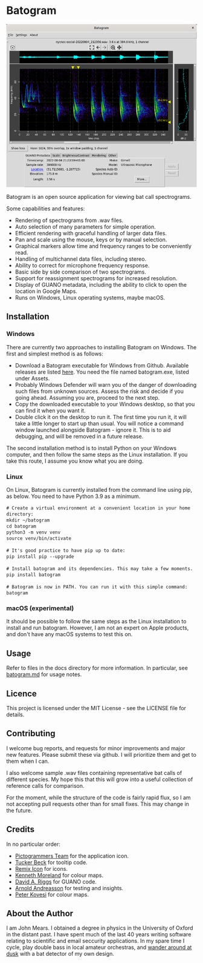 Batogram
========

![Screen Shot](docs/screenshot.png "Screen Shot")

Batogram is an open source application for viewing bat call spectrograms.

Some capabilities and features: 
* Rendering of spectrograms from .wav files.
* Auto selection of many parameters for simple operation.
* Efficient rendering with graceful handling of larger data files.
* Pan and scale using the mouse, keys or by manual selection.
* Graphical markers allow time and frequency ranges to be conveniently read.
* Handling of multichannel data files, including stereo.
* Ability to correct for microphone frequency response.
* Basic side by side comparison of two spectrograms.
* Support for reassignment spectrograms for increased resolution.
* Display of GUANO metadata, including the ability to click to open the location in Google Maps.
* Runs on Windows, Linux operating systems, maybe macOS.

Installation
------------

### Windows

There are currently two approaches to installing Batogram on Windows. The first and simplest
method is as follows:

* Download a Batogram executable for Windows from Github. Available releases are listed 
[here](https://github.com/jmears63/batogram/releases). You need the file named batogram.exe, listed
under Assets.
* Probably Windows Defender will warn you of the danger of downloading such files from unknown
sources. Assess the risk and decide if you going ahead. Assuming you are, proceed to the
next step.
* Copy the downloaded executable to your Windows desktop, so that you can find it when you want it.
* Double click it on the desktop to run it. The first time you run it, it will take a little longer to start 
up than usual. You will notice a command window launched alongside Batogram - ignore it. This is to
aid debugging, and will be removed in a future release.

The second installation method is to install Python on your Windows computer, and then follow the 
same steps as the Linux installation. If you take this route, I assume you know what you are doing.

### Linux

On Linux, Batogram is currently installed from the command line using pip, as below.
You need to have Python 3.9 as a minimum.  

    # Create a virtual environment at a convenient location in your home directory:
    mkdir ~/batogram
    cd batogram
    python3 -m venv venv
    source venv/bin/activate

    # It's good practice to have pip up to date:
    pip install pip --upgrade

    # Install batogram and its dependencies. This may take a few moments.
    pip install batogram
    
    # Batogram is now in PATH. You can run it with this simple command:
    batogram

### macOS (experimental)

It should be possible to follow the same steps as the Linux installation to install and run
batogram. However, I am not an expert on Apple products, and don't have any macOS systems to
test this on.

Usage
-----

Refer to files in the docs directory for more information. In particular, see
[batogram.md](docs/batogram.md) for usage notes.

Licence
-------

This project is licensed under the MIT License - see the LICENSE file for details.

Contributing
------------

I welcome bug reports, and requests for minor improvements and major new features.
Please submit these via github. I will prioritize them and get to them when I can.

I also welcome sample .wav files containing representative bat calls of different species.
My hope this that this will grow into a useful collection of reference calls for comparison.

For the moment, while the structure of the code is fairly rapid flux, so I am not accepting
pull requests other than for small fixes. This may change in the future.

Credits
-------

In no particular order:
* [Pictogrammers Team](https://www.iconarchive.com/show/material-icons-by-pictogrammers/bat-icon.html) for the application icon.
* [Tucker Beck](https://code.activestate.com/recipes/576688-tooltip-for-tkinter/) for tooltip code.
* [Remix Icon](https://remixicon.com/) for icons.
* [Kenneth Moreland](https://www.kennethmoreland.com/color-advice/) for colour maps.
* [David A. Riggs](https://github.com/riggsd/guano-py/blob/master/guano.py) for GUANO code.
* [Arnold Andreasson](https://github.com/arnoldandreasson) for testing and insights.
* [Peter Kovesi](https://colorcet.com/index.html) for colour maps.

About the Author
----------------

I am John Mears. I obtained a degree in physics in the University of Oxford
in the distant past. I have spent much of the last 40 years writing software
relating to scientific and email seccurity applications. In my spare time I cycle,
play double bass in local amateur orchestras, 
and [wander around at dusk](https://fitzharrys.wordpress.com/) with a bat detector of
my own design.

